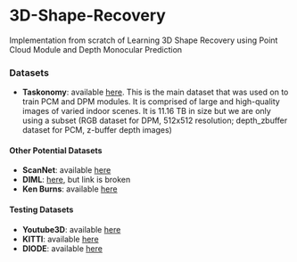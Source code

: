 # 3D-Shape-Recovery
Implementation from scratch of Learning 3D Shape Recovery using Point Cloud Module and Depth Monocular Prediction

### Datasets

<ul>
  <li> <b>Taskonomy</b>: available <a href="https://github.com/StanfordVL/taskonomy/tree/master/data">here</a>. This is the main dataset that was used on to train PCM and DPM modules. It is comprised of large and high-quality images of varied indoor scenes. It is 11.16 TB in size but we are only using a subset (RGB dataset for DPM, 512x512 resolution; depth_zbuffer dataset for PCM, z-buffer depth images) </li>
</ul>

#### Other Potential Datasets

<ul>
   <li> <b>ScanNet</b>: available <a href="https://github.com/ScanNet/ScanNet">here</a> </li>
  <li> <b>DIML</b>: <a href="http://diml.yonsei.ac.kr/DIML_rgbd_dataset/">here</a>, but link is broken </li>
  <li> <b>Ken Burns</b>: available <a href="https://github.com/sniklaus/3d-ken-burns">here</a> </li>
</ul>

#### Testing Datasets

<ul>
  <li> <b>Youtube3D</b>: available <a href="http://www-personal.umich.edu/~wfchen/depth-in-the-wild/">here</a> </li>
  <li> <b>KITTI</b>: available <a href="https://paperswithcode.com/dataset/kitti">here</a> </li>
  <li> <b>DIODE</b>: available <a href="https://diode-dataset.org/">here</a> </li>
</ul>
